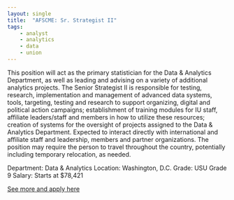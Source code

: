 ```yaml
---
layout: single
title:  "AFSCME: Sr. Strategist II"
tags: 
    - analyst
    - analytics
    - data
    - union
---
```


This position will act as the primary statistician for the Data & Analytics Department, as well as leading and advising on a variety of additional analytics projects. The Senior Strategist II is responsible for testing, research, implementation and management of advanced data systems, tools, targeting, testing and research to support organizing, digital and political action campaigns; establishment of training modules for IU staff, affiliate leaders/staff and members in how to utilize these resources; creation of systems for the oversight of projects assigned to the Data & Analytics Department. Expected to interact directly with international and affiliate staff and leadership, members and partner organizations. The position may require the person to travel throughout the country, potentially including temporary relocation, as needed.

Department:	Data & Analytics
Location:	Washington, D.C.
Grade:	USU Grade 9
Salary:	Starts at $78,421

[See more and apply here](https://www.afscme.org/union/employment/senior-strategist-ii-dad)
